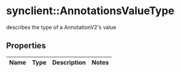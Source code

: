 # synclient::AnnotationsValueType

describes the type of a AnnotationV2's value 
## Properties
Name | Type | Description | Notes
------------ | ------------- | ------------- | -------------


